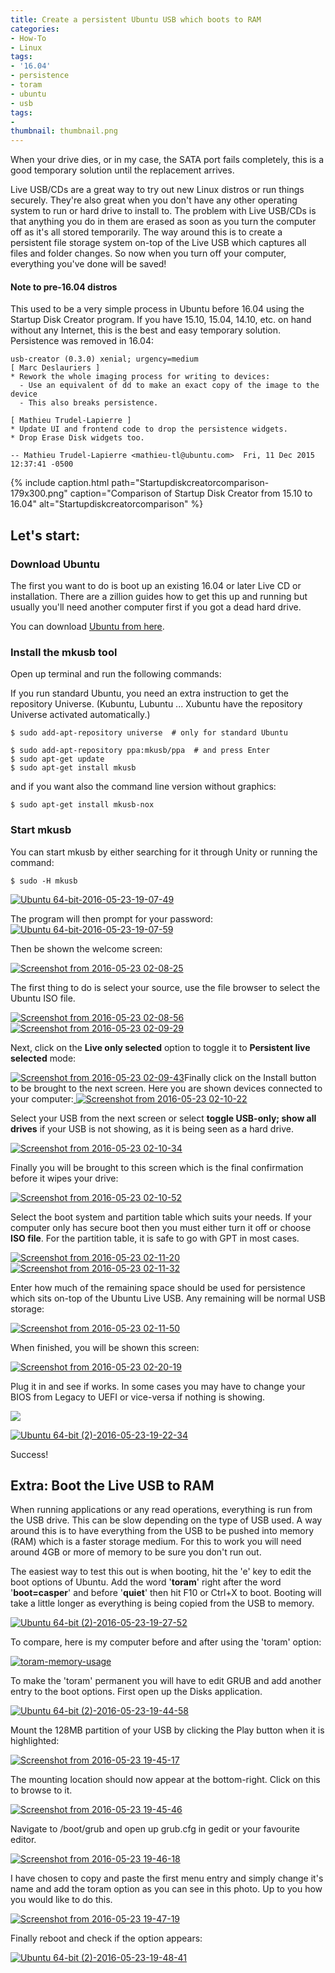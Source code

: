 ```yaml
---
title: Create a persistent Ubuntu USB which boots to RAM
categories:
- How-To
- Linux
tags:
- '16.04'
- persistence
- toram
- ubuntu
- usb
tags:
- 
thumbnail: thumbnail.png
---
```


When your drive dies, or in my case, the SATA port fails completely, this is a good temporary solution until the replacement arrives.

<!-- more -->

Live USB/CDs are a great way to try out new Linux distros or run things securely. They're also great when you don't have any other operating system to run or hard drive to install to. The problem with Live USB/CDs is that anything you do in them are erased as soon as you turn the computer off as it's all stored temporarily. The way around this is to create a persistent file storage system on-top of the Live USB which captures all files and folder changes. So now when you turn off your computer, everything you've done will be saved!

#### Note to pre-16.04 distros

This used to be a very simple process in Ubuntu before 16.04 using the Startup Disk Creator program. If you have 15.10, 15.04, 14.10, etc. on hand without any Internet, this is the best and easy temporary solution. Persistence was removed in 16.04:

```text    
usb-creator (0.3.0) xenial; urgency=medium
[ Marc Deslauriers ]
* Rework the whole imaging process for writing to devices:
  - Use an equivalent of dd to make an exact copy of the image to the device
  - This also breaks persistence.

[ Mathieu Trudel-Lapierre ]
* Update UI and frontend code to drop the persistence widgets.
* Drop Erase Disk widgets too.

-- Mathieu Trudel-Lapierre <mathieu-tl@ubuntu.com>  Fri, 11 Dec 2015 12:37:41 -0500
```

{% include caption.html path="Startupdiskcreatorcomparison-179x300.png" caption="Comparison of Startup Disk Creator from 15.10 to 16.04" alt="Startupdiskcreatorcomparison" %}

## Let's start:

### Download Ubuntu

The first you want to do is boot up an existing 16.04 or later Live CD or installation. There are a zillion guides how to get this up and running but usually you'll need another computer first if you got a dead hard drive.

You can download [Ubuntu from here](http://www.ubuntu.com/download).

### Install the mkusb tool

Open up terminal and run the following commands:

If you run standard Ubuntu, you need an extra instruction to get the repository Universe. (Kubuntu, Lubuntu ... Xubuntu have the repository Universe activated automatically.)

```terminal
$ sudo add-apt-repository universe  # only for standard Ubuntu

$ sudo add-apt-repository ppa:mkusb/ppa  # and press Enter
$ sudo apt-get update
$ sudo apt-get install mkusb
```

and if you want also the command line version without graphics:

```terminal
$ sudo apt-get install mkusb-nox
```

### Start mkusb

You can start mkusb by either searching for it through Unity or running the command:

```terminal
$ sudo -H mkusb
```

[![Ubuntu 64-bit-2016-05-23-19-07-49]({{page.images}}ubuntu-64-bit-2016-05-23-19-07-49.png)]({{page.images}}ubuntu-64-bit-2016-05-23-19-07-49.png)

The program will then prompt for your password:[![Ubuntu 64-bit-2016-05-23-19-07-59]({{page.images}}Ubuntu-64-bit-2016-05-23-19-07-59-300x200.png)]({{page.images}}Ubuntu-64-bit-2016-05-23-19-07-59.png)

Then be shown the welcome screen:

[![Screenshot from 2016-05-23 02-08-25]({{page.images}}Screenshot-from-2016-05-23-02-08-25.png)]({{page.images}}Screenshot-from-2016-05-23-02-08-25.png)

The first thing to do is select your source, use the file browser to select the Ubuntu ISO file.

[![Screenshot from 2016-05-23 02-08-56]({{page.images}}screenshot-from-2016-05-23-02-08-56.png)]({{page.images}}screenshot-from-2016-05-23-02-08-56.png) [![Screenshot from 2016-05-23 02-09-29]({{page.images}}screenshot-from-2016-05-23-02-09-29-e1464005557692.png)]({{page.images}}Screenshot-from-2016-05-23-02-09-29.png)

Next, click on the **Live only selected** option to toggle it to **Persistent live selected** mode:

[![Screenshot from 2016-05-23 02-09-43]({{page.images}}screenshot-from-2016-05-23-02-09-43.png)]({{page.images}}screenshot-from-2016-05-23-02-09-43.png)Finally click on the Install button to be brought to the next screen. Here you are shown devices connected to your computer:[
]({{page.images}}screenshot-from-2016-05-23-02-10-07.png) [![Screenshot from 2016-05-23 02-10-22]({{page.images}}screenshot-from-2016-05-23-02-10-22.png)]({{page.images}}screenshot-from-2016-05-23-02-10-22.png)

Select your USB from the next screen or select **toggle USB-only; show all drives** if your USB is not showing, as it is being seen as a hard drive.

[![Screenshot from 2016-05-23 02-10-34]({{page.images}}screenshot-from-2016-05-23-02-10-34.png)]({{page.images}}screenshot-from-2016-05-23-02-10-34.png)

Finally you will be brought to this screen which is the final confirmation before it wipes your drive:

[![Screenshot from 2016-05-23 02-10-52]({{page.images}}screenshot-from-2016-05-23-02-10-52.png)]({{page.images}}screenshot-from-2016-05-23-02-10-52.png)

Select the boot system and partition table which suits your needs. If your computer only has secure boot then you must either turn it off or choose **ISO file**. For the partition table, it is safe to go with GPT in most cases.

[![Screenshot from 2016-05-23 02-11-20]({{page.images}}screenshot-from-2016-05-23-02-11-20.png)]({{page.images}}screenshot-from-2016-05-23-02-11-20.png) [![Screenshot from 2016-05-23 02-11-32]({{page.images}}screenshot-from-2016-05-23-02-11-32.png)]({{page.images}}screenshot-from-2016-05-23-02-11-32.png)

Enter how much of the remaining space should be used for persistence which sits on-top of the Ubuntu Live USB. Any remaining will be normal USB storage:

[![Screenshot from 2016-05-23 02-11-50]({{page.images}}screenshot-from-2016-05-23-02-11-50.png)]({{page.images}}screenshot-from-2016-05-23-02-11-50.png)

When finished, you will be shown this screen:

[![Screenshot from 2016-05-23 02-20-19]({{page.images}}screenshot-from-2016-05-23-02-20-19.png)]({{page.images}}screenshot-from-2016-05-23-02-20-19.png)

Plug it in and see if works. In some cases you may have to change your BIOS from Legacy to UEFI or vice-versa if nothing is showing.

[![]({{page.images}}Ubuntu-64-bit-2-2016-05-23-19-21-06-1024x768.png)]({{page.images}}ubuntu-64-bit-2-2016-05-23-19-21-06.png)

[![Ubuntu 64-bit (2)-2016-05-23-19-22-34]({{page.images}}Ubuntu-64-bit-2-2016-05-23-19-22-34-1024x768.png)]({{page.images}}ubuntu-64-bit-2-2016-05-23-19-22-34.png)

Success!

## Extra: Boot the Live USB to RAM

When running applications or any read operations, everything is run from the USB drive. This can be slow depending on the type of USB used. A way around this is to have everything from the USB to be pushed into memory (RAM) which is a faster storage medium. For this to work you will need around 4GB or more of memory to be sure you don't run out.

The easiest way to test this out is when booting, hit the 'e' key to edit the boot options of Ubuntu. Add the word '**toram**' right after the word '**boot=casper**' and before '**quiet**' then hit F10 or Ctrl+X to boot. Booting will take a little longer as everything is being copied from the USB to memory.

[![Ubuntu 64-bit (2)-2016-05-23-19-27-52]({{page.images}}Ubuntu-64-bit-2-2016-05-23-19-27-52-1024x768.png)]({{page.images}}ubuntu-64-bit-2-2016-05-23-19-27-52.png)

To compare, here is my computer before and after using the 'toram' option:

[![toram-memory-usage]({{page.images}}toram-memory-usage.png)]({{page.images}}toram-memory-usage.png)

To make the 'toram' permanent you will have to edit GRUB and add another entry to the boot options. First open up the Disks application.

[![Ubuntu 64-bit (2)-2016-05-23-19-44-58]({{page.images}}ubuntu-64-bit-2-2016-05-23-19-44-58-1.png)]({{page.images}}ubuntu-64-bit-2-2016-05-23-19-44-58-1.png)

Mount the 128MB partition of your USB by clicking the Play button when it is highlighted:

[![Screenshot from 2016-05-23 19-45-17]({{page.images}}screenshot-from-2016-05-23-19-45-17.png)]({{page.images}}screenshot-from-2016-05-23-19-45-17.png)

The mounting location should now appear at the bottom-right. Click on this to browse to it.

[![Screenshot from 2016-05-23 19-45-46]({{page.images}}screenshot-from-2016-05-23-19-45-46.png)]({{page.images}}screenshot-from-2016-05-23-19-45-46.png)

Navigate to /boot/grub and open up grub.cfg in gedit or your favourite editor.

[![Screenshot from 2016-05-23 19-46-18]({{page.images}}Screenshot-from-2016-05-23-19-46-18.png)]({{page.images}}Screenshot-from-2016-05-23-19-46-18.png)

I have chosen to copy and paste the first menu entry and simply change it's name and add the toram option as you can see in this photo. Up to you how you would like to do this.

[![Screenshot from 2016-05-23 19-47-19]({{page.images}}screenshot-from-2016-05-23-19-47-19.png)]({{page.images}}screenshot-from-2016-05-23-19-47-19.png)

Finally reboot and check if the option appears:

[![Ubuntu 64-bit (2)-2016-05-23-19-48-41]({{page.images}}Ubuntu-64-bit-2-2016-05-23-19-48-41-1024x768.png)]({{page.images}}ubuntu-64-bit-2-2016-05-23-19-48-41.png)
